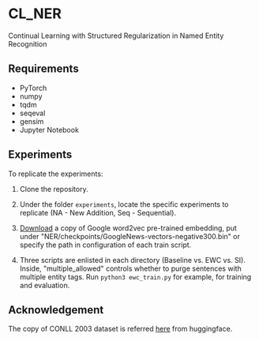 # CL_NER
Continual Learning with Structured Regularization in Named Entity Recognition

## Requirements
- PyTorch
- numpy
- tqdm
- seqeval
- gensim
- Jupyter Notebook

## Experiments
To replicate the experiments:
1. Clone the repository. 

2. Under the folder `experiments`, locate the specific experiments to replicate (NA - New Addition, Seq - Sequential).

3. [Download](https://drive.google.com/file/d/0B7XkCwpI5KDYNlNUTTlSS21pQmM/edit?resourcekey=0-wjGZdNAUop6WykTtMip30g) a copy of Google word2vec pre-trained embedding, put under "NER/checkpoints/GoogleNews-vectors-negative300.bin" or specify the path in configuration of each train script.

4. Three scripts are enlisted in each directory (Baseline vs. EWC vs. SI). Inside, "multiple_allowed" controls whether to purge sentences with multiple entity tags. Run `python3 ewc_train.py` for example, for training and evaluation.

## Acknowledgement
The copy of CONLL 2003 dataset is referred [here](https://huggingface.co/datasets/conll2003) from huggingface.

